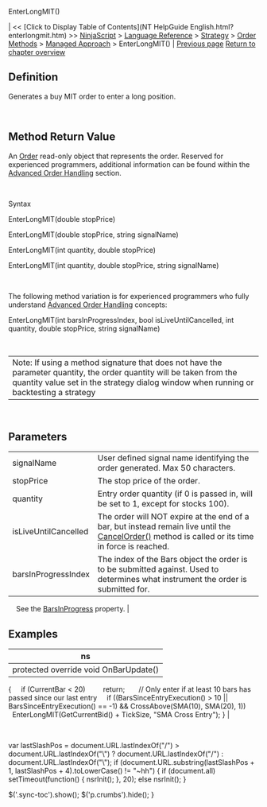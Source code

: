 ﻿










 


EnterLongMIT()







| &lt;&lt; [Click to Display Table of Contents](NT HelpGuide English.html?enterlongmit.htm) &gt;&gt;
 [NinjaScript](ninjascript.htm) &gt; [Language Reference](language_reference_wip.htm) &gt; [Strategy](strategy.htm) &gt; [Order Methods](order_methods.htm) &gt; [Managed Approach](managed_approach.htm) &gt;
EnterLongMIT() | [Previous page](enterlonglimit.htm)
[Return to chapter overview](managed_approach.htm)










Definition
----------


Generates a buy MIT order to enter a long position.


 


Method Return Value
-------------------


An [Order](order.htm) read-only object that represents the order. Reserved for experienced programmers, additional information can be found within the [Advanced Order Handling](advanced_order_handling.htm) section.   

 


Syntax  

EnterLongMIT(double stopPrice)   

EnterLongMIT(double stopPrice, string signalName)


EnterLongMIT(int quantity, double stopPrice)


EnterLongMIT(int quantity, double stopPrice, string signalName)


 


The following method variation is for experienced programmers who fully understand [Advanced Order Handling](advanced_order_handling.htm) concepts:


EnterLongMIT(int barsInProgressIndex, bool isLiveUntilCancelled, int quantity, double stopPrice, string signalName) 


 





|  |
| --- |
| Note: If using a method signature that does not have the parameter quantity, the order quantity will be taken from the quantity value set in the strategy dialog window when running or backtesting a strategy  |




 


Parameters
----------




|  |  |
| --- | --- |
| signalName | User defined signal name identifying the order generated. Max 50 characters. |
| stopPrice | The stop price of the order. |
| quantity | Entry order quantity (if 0 is passed in, will be set to 1, except for stocks 100). |
| isLiveUntilCancelled | The order will NOT expire at the end of a bar, but instead remain live until the [CancelOrder()](managed_cancelorder.htm) method is called or its time in force is reached. |
| barsInProgressIndex | The index of the Bars object the order is to be submitted against. Used to determines what instrument the order is submitted for.
 
 
 See the [BarsInProgress](barsinprogress.htm) property. |





Examples
--------




| ns |
| --- |
| protected override void OnBarUpdate()
{
     if (CurrentBar &lt; 20)
         return;
 
     // Only enter if at least 10 bars has passed since our last entry
     if ((BarsSinceEntryExecution() &gt; 10 || BarsSinceEntryExecution() == -1) &amp;&amp; CrossAbove(SMA(10), SMA(20), 1))
         EnterLongMIT(GetCurrentBid() + TickSize, "SMA Cross Entry");
} |



 





 
 var lastSlashPos = document.URL.lastIndexOf("/") &gt; document.URL.lastIndexOf("\\") ? document.URL.lastIndexOf("/") : document.URL.lastIndexOf("\\");
 if (document.URL.substring(lastSlashPos + 1, lastSlashPos + 4).toLowerCase() != "~hh") {
 if (document.all) setTimeout(function() {
 nsrInit();
 }, 20);
 else nsrInit();
 }
 
 
 $('.sync-toc').show();
 $('p.crumbs').hide();
 }
 
 
 



